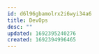 ```yaml
---
id: d6l96gbamolrx2i6wyi34a6
title: DevOps
desc: ""
updated: 1692395240276
created: 1692394996465
---
```

